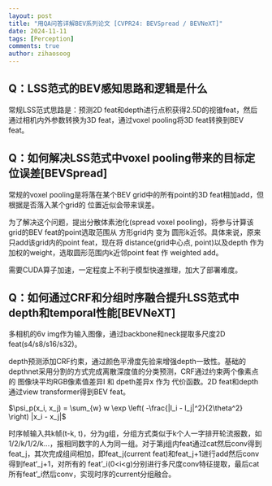 ```yaml
---
layout: post
title: "用QA问答详解BEV系列论文 [CVPR24: BEVSpread / BEVNeXT]"
date: 2024-11-11
tags: [Perception]
comments: true
author: zihaosoog
---
```


## Q：LSS范式的BEV感知思路和逻辑是什么

常规LSS范式思路是：预测2D feat和depth进行点积获得2.5D的视锥feat，然后通过相机内外参数转换为3D feat，通过voxel pooling将3D feat转换到BEV feat。

## Q：如何解决LSS范式中voxel pooling带来的目标定位误差[BEVSpread]

常规的voxel pooling是将落在某个BEV grid中的所有point的3D feat相加add，但 根据是否落入某个grid的 位置近似会带来误差。

为了解决这个问题，提出分散体素池化(spread voxel pooling)，将参与计算该grid的BEV feat的point选取范围从 方形grid内 变为 圆形k近邻。具体来说，原来只add该grid内的point feat，现在将 distance(grid中心点, point)以及depth 作为加权的weight，选取圆形范围内k近邻point feat 作 weighted add。

需要CUDA算子加速，一定程度上不利于模型快速推理，加大了部署难度。

## Q：如何通过CRF和分组时序融合提升LSS范式中depth和temporal性能[BEVNeXT]

多相机的6v img作为输入图像，通过backbone和neck提取多尺度2D feat(s4/s8/s16/s32)。

depth预测添加CRF约束，通过颜色平滑度先验来增强depth一致性。基础的depthnet采用分割的方式完成离散深度值的分类预测，CRF通过约束两个像素点的 图像块平均RGB像素值差异I 和 dpeth差异x 作为 代价函数。2D feat和depth通过view transformer得到BEV feat。

$\psi_p(x_i, x_j) = \sum_{w} w \exp \left( -\frac{|I_i - I_j|^2}{2\theta^2} \right) |x_i - x_j|$

时序帧输入共k帧(t-k, t)，分为g组，分组方式类似于k个人一字排开轮流报数，如1/2/k/1/2/k…，报相同数字的人为同一组。对于第j组内feat通过cat然后conv得到feat_j，其次完成组间相加，即feat_j(current feat)和feat_j+1进行add然后conv得到feat‘_j+1，对所有的 feat’_i(0<i<g)分别进行多尺度conv特征提取，最后cat所有feat’_i然后conv，实现时序的current分组融合。
